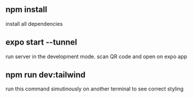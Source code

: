 ## npm install

install all dependencies

## expo start --tunnel

run server in the development mode.
scan QR code and open on expo app

## npm run dev:tailwind

run this command simutinously on another terminal
to see correct styling

